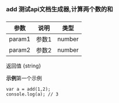 
### add 测试api文档生成器,计算两个数的和

### 
| 参数 | 说明 | 类型 |
| --- | --- | --- |
| param1 | 参数1 | number |
| param2 | 参数2 | number |

返回值 {string} 

**示例**第一个示例
```
var a = add(1,2);
console.log(a); // 3
```
